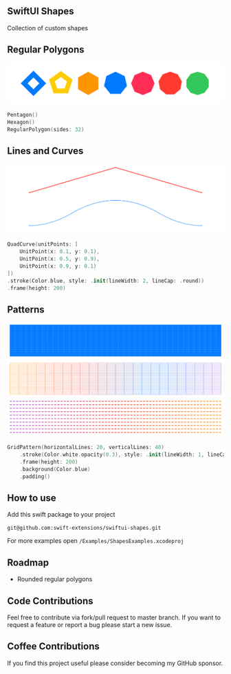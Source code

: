 ## SwiftUI Shapes
Collection of custom shapes

## Regular Polygons
<center>
<img src="Resources/regularRectangles.png"/>
</center>

```swift
Pentagon()
Hexagon()
RegularPolygon(sides: 32)
```

## Lines and Curves
<center>
<img src="Resources/lines.png"/>
</center>

```swift
QuadCurve(unitPoints: [
    UnitPoint(x: 0.1, y: 0.1),
    UnitPoint(x: 0.5, y: 0.9),
    UnitPoint(x: 0.9, y: 0.1)
])
.stroke(Color.blue, style: .init(lineWidth: 2, lineCap: .round))
.frame(height: 200)
```

## Patterns
<center>
<img src="Resources/patterns.png"/>
</center>

```swift
GridPattern(horizontalLines: 20, verticalLines: 40)
    .stroke(Color.white.opacity(0.3), style: .init(lineWidth: 1, lineCap: .round))
    .frame(height: 200)
    .background(Color.blue)
    .padding()
```

## How to use

Add this swift package to your project
```
git@github.com:swift-extensions/swiftui-shapes.git
```

For more examples open `/Examples/ShapesExamples.xcodeproj`

## Roadmap 
- Rounded regular polygons

## Code Contributions
Feel free to contribute via fork/pull request to master branch. If you want to request a feature or report a bug please start a new issue.

## Coffee Contributions
If you find this project useful please consider becoming my GitHub sponsor.
